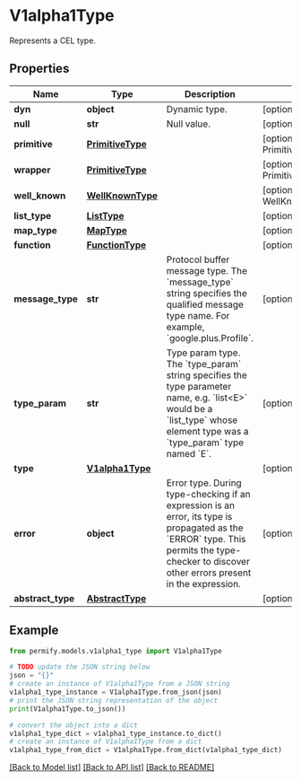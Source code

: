 # V1alpha1Type

Represents a CEL type.

## Properties

Name | Type | Description | Notes
------------ | ------------- | ------------- | -------------
**dyn** | **object** | Dynamic type. | [optional] 
**null** | **str** | Null value. | [optional] 
**primitive** | [**PrimitiveType**](PrimitiveType.md) |  | [optional] [default to PrimitiveType.PRIMITIVE_TYPE_UNSPECIFIED]
**wrapper** | [**PrimitiveType**](PrimitiveType.md) |  | [optional] [default to PrimitiveType.PRIMITIVE_TYPE_UNSPECIFIED]
**well_known** | [**WellKnownType**](WellKnownType.md) |  | [optional] [default to WellKnownType.WELL_KNOWN_TYPE_UNSPECIFIED]
**list_type** | [**ListType**](ListType.md) |  | [optional] 
**map_type** | [**MapType**](MapType.md) |  | [optional] 
**function** | [**FunctionType**](FunctionType.md) |  | [optional] 
**message_type** | **str** | Protocol buffer message type.  The &#x60;message_type&#x60; string specifies the qualified message type name. For example, &#x60;google.plus.Profile&#x60;. | [optional] 
**type_param** | **str** | Type param type.  The &#x60;type_param&#x60; string specifies the type parameter name, e.g. &#x60;list&lt;E&gt;&#x60; would be a &#x60;list_type&#x60; whose element type was a &#x60;type_param&#x60; type named &#x60;E&#x60;. | [optional] 
**type** | [**V1alpha1Type**](V1alpha1Type.md) |  | [optional] 
**error** | **object** | Error type.  During type-checking if an expression is an error, its type is propagated as the &#x60;ERROR&#x60; type. This permits the type-checker to discover other errors present in the expression. | [optional] 
**abstract_type** | [**AbstractType**](AbstractType.md) |  | [optional] 

## Example

```python
from permify.models.v1alpha1_type import V1alpha1Type

# TODO update the JSON string below
json = "{}"
# create an instance of V1alpha1Type from a JSON string
v1alpha1_type_instance = V1alpha1Type.from_json(json)
# print the JSON string representation of the object
print(V1alpha1Type.to_json())

# convert the object into a dict
v1alpha1_type_dict = v1alpha1_type_instance.to_dict()
# create an instance of V1alpha1Type from a dict
v1alpha1_type_from_dict = V1alpha1Type.from_dict(v1alpha1_type_dict)
```
[[Back to Model list]](../README.md#documentation-for-models) [[Back to API list]](../README.md#documentation-for-api-endpoints) [[Back to README]](../README.md)


